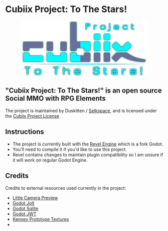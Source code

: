 # Cubiix Project: To The Stars!

<p align="center">
  <img src="Assets/Textures/UI/Titlescreen/Cubiix Project_Logo.png" width="400" alt="Revel Engine logo">
</p>

## "Cubiix Project: To The Stars!" is an open source Social MMO with RPG Elements

The project is maintained by Duskitten / [Selkspace](https://selkspace.xyz), and is licensed under the [Cubiix Project License](https://cubiixproject.xyz/en/License)

## Instructions

- The project is currently built with the [Revel Engine](https://github.com/Duskitten/revel) which is a fork Godot.
- You'll need to compile it if you'd like to use this project.
- Revel contains changes to maintain plugin compatibility so I am unsure if it will work on regular Godot Engine.

## Credits
Credits to external resources used currently in the project:
-  [Little Camera Preview](https://github.com/anthonyec/godot_little_camera_preview)
-  [Godot Jolt](https://github.com/godot-jolt/godot-jolt)
-  [Godot Sqlite](https://github.com/2shady4u/godot-sqlite)
-  [Godot JWT](https://github.com/fenix-hub/godot-engine.jwt/tree/main)
-  [Kenney Prototype Textures](https://kenney.nl/assets/prototype-textures)
-
